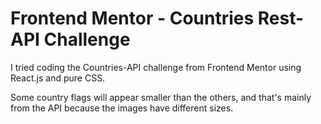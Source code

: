 # Frontend Mentor - Countries Rest-API Challenge
I tried coding the Countries-API challenge from Frontend Mentor using React.js and pure CSS.  

Some country flags will appear smaller than the others, and that's mainly from the API because the images have different sizes.
